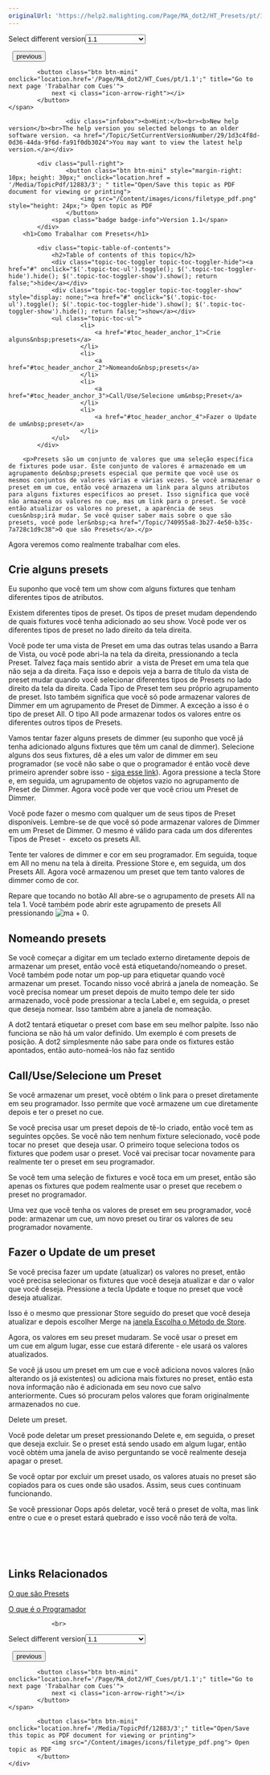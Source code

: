 ```yaml
---
originalUrl: 'https://help2.malighting.com/Page/MA_dot2/HT_Presets/pt/1.1'
---
```


<div class="topic-navigation">

<div class="pull-right">
	<span class="pull-left">


<div class="pull-left">
<form action="/Topic/SetCurrentVersionNumber" class="form-inline" id="frmTagSelector" method="post">	<span class="form-mini">
		<div class="input-prepend"><span class="add-on">Select different version</span><select autocomplete="off" id="versionNumberId" name="versionNumberId" onchange="$(this).closest('#frmTagSelector').submit();" style="width: 120px;"><option value="">- latest -</option>
<option selected="selected" value="3">1.1</option>
<option value="7">1.2</option>
<option value="12">1.3</option>
<option value="16">1.5</option>
<option value="29">1.9</option>
</select></div>
		<input data-val="true" data-val-number="The field Int32 must be a number." data-val-required="The Int32 field is required." id="ProductId" name="ProductId" type="hidden" value="7">
		<input id="CurrentGuid" name="CurrentGuid" type="hidden" value="1d3c4f8d-0d36-44da-9f6d-fa91f0db3024">
	</span>
</form></div>&nbsp;	</span>
	<span class="pull-right" style="white-space: nowrap;">
			<button class="btn btn-mini" onclick="location.href='/Page/MA_dot2/HT_Groups/pt/1.1'; " title="Go to previous page 'Trabalhar com Grupos'">
				<i class="icon-arrow-left"></i> previous
			</button>

			<button class="btn btn-mini" onclick="location.href='/Page/MA_dot2/HT_Cues/pt/1.1';" title="Go to next page 'Trabalhar com Cues'">
				next <i class="icon-arrow-right"></i> 
			</button>
	</span>
</div>
<div class="clear-fix" style="margin-bottom: 10px"></div>
</div>

					<div class="infobox"><b>Hint:</b><br><b>New help version</b><br>The help version you selected belongs to an older software version. <a href="/Topic/SetCurrentVersionNumber/29/1d3c4f8d-0d36-44da-9f6d-fa91f0db3024">You may want to view the latest help version.</a></div>

			<div class="pull-right">
					<button class="btn btn-mini" style="margin-right: 10px; height: 30px;" onclick="location.href = '/Media/TopicPdf/12883/3'; " title="Open/Save this topic as PDF document for viewing or printing">
						<img src="/Content/images/icons/filetype_pdf.png" style="height: 24px;"> Open topic as PDF
					</button>
				<span class="badge badge-info">Version 1.1</span>
			</div>
		<h1>Como Trabalhar com Presets</h1>

			<div class="topic-table-of-contents">
				<h2>Table of contents of this topic</h2>
				<div class="topic-toc-toggler topic-toc-toggler-hide"><a href="#" onclick="$('.topic-toc-ul').toggle(); $('.topic-toc-toggler-hide').hide(); $('.topic-toc-toggler-show').show(); return false;">hide</a></div>
				<div class="topic-toc-toggler topic-toc-toggler-show" style="display: none;"><a href="#" onclick="$('.topic-toc-ul').toggle(); $('.topic-toc-toggler-hide').show(); $('.topic-toc-toggler-show').hide(); return false;">show</a></div>
				<ul class="topic-toc-ul">
						<li>
							<a href="#toc_header_anchor_1">Crie alguns&nbsp;presets</a>
						</li>
						<li>
							<a href="#toc_header_anchor_2">Nomeando&nbsp;presets</a>
						</li>
						<li>
							<a href="#toc_header_anchor_3">Call/Use/Selecione um&nbsp;Preset</a>
						</li>
						<li>
							<a href="#toc_header_anchor_4">Fazer o Update de um&nbsp;preset</a>
						</li>
				</ul>
			</div>

		<p>Presets são um conjunto de valores que uma seleção específica de fixtures pode usar. Este conjunto de valores é armazenado em um agrupamento de&nbsp;presets especial que permite que você use os mesmos conjuntos de valores várias e várias vezes. Se você armazenar o preset em um cue, então você armazena um link para alguns atributos para alguns fixtures específicos ao preset. Isso significa que você não armazena os valores no cue, mas um link para o preset. Se você então atualizar os valores no preset, a aparência de seus cues&nbsp;irá mudar. Se você quiser saber mais sobre o que são presets, você pode ler&nbsp;<a href="/Topic/740955a8-3b27-4e50-b35c-7a728c1d9c38">O que são Presets</a>.</p>

<p>Agora veremos como realmente trabalhar com eles.</p>

<a name="toc_header_anchor_1" id="toc_header_anchor_1" class="topic-toc-item"></a><h2>Crie alguns&nbsp;presets</h2>

<p>Eu suponho que você tem um show com alguns fixtures que tenham diferentes tipos de atributos.</p>

<p>Existem diferentes tipos de preset. Os tipos de preset mudam dependendo de quais fixtures você tenha adicionado ao seu show. Você pode ver os diferentes tipos de preset no lado direito da tela direita.</p>

<p>Você pode ter uma vista de Preset em uma das outras telas usando a Barra de Vista, ou você pode abri-la na tela da direita, pressionando a tecla <span class="hardkey">Preset</span>. Talvez faça mais sentido abrir &nbsp;a vista de Preset em uma tela que não seja a da direita. Faça isso e depois veja a barra de título da vista de preset mudar quando você selecionar diferentes tipos de Presets no lado direito da tela da direita. Cada Tipo de Preset tem seu próprio agrupamento de preset. Isto também significa que você só pode armazenar valores de Dimmer em um agrupamento de Preset de Dimmer.&nbsp;A exceção a isso é o tipo de preset All. O tipo All pode armazenar todos os valores entre os diferentes outros tipos de Presets.</p>

<p>Vamos tentar fazer alguns presets de dimmer (eu suponho que você já tenha adicionado alguns fixtures que têm um canal de dimmer). Selecione alguns dos seus fixtures, dê a eles um valor de dimmer em seu programador (se você não sabe o que o programador é então você deve primeiro aprender sobre isso -&nbsp;<a href="/Topic/e740a39c-ef36-4081-9014-59e0a288711c">siga esse link</a>). Agora pressione a tecla <span class="hardkey">Store</span> e, em seguida, um agrupamento de objetos vazio no agrupamento de Preset de Dimmer. Agora você pode ver que você criou um Preset de Dimmer.</p>

<p>Você pode fazer o mesmo com qualquer um de seus tipos de Preset disponíveis. Lembre-se de que você só pode armazenar valores de Dimmer em um Preset de Dimmer. O mesmo é válido para cada um dos diferentes Tipos de Preset -&nbsp;&nbsp;exceto os presets&nbsp;All.</p>

<p>Tente ter valores de dimmer e cor em seu programador. Em seguida, toque em <span class="softkey">All</span> no menu na tela à direita. Pressione <span class="hardkey">Store</span> e, em seguida, um dos Presets All. Agora você armazenou um preset que tem tanto valores de dimmer como de cor.&nbsp;</p>

<p>Repare que tocando no botão All abre-se o agrupamento de presets All na tela 1. Você também pode abrir este agrupamento de presets All pressionando&nbsp;<span class="hardkey"><img alt="ma" src="/Media/Mlg/ma_1.png" style="height:auto"></span>&nbsp;+&nbsp;<span class="hardkey">0</span>.</p>

<a name="toc_header_anchor_2" id="toc_header_anchor_2" class="topic-toc-item"></a><h2>Nomeando&nbsp;presets</h2>

<p>Se você começar a digitar em um teclado externo diretamente depois de armazenar um preset, então você está etiquetando/nomeando o preset. Você também pode notar um pop-up para etiquetar quando você armazenar um preset. Tocando nisso você abrirá a janela de nomeação. Se você precisa nomear um preset depois de muito tempo dele ter sido armazenado, você pode pressionar a tecla Label e, em seguida, o preset que deseja nomear. Isso também abre a janela de nomeação.</p>

<p>A dot2 tentará etiquetar o preset com base em seu melhor palpite. Isso não funciona se não há um valor definido. Um exemplo é com presets de posição. A dot2 simplesmente não sabe para onde os fixtures estão apontados, então auto-nomeá-los não faz sentido</p>

<a name="toc_header_anchor_3" id="toc_header_anchor_3" class="topic-toc-item"></a><h2>Call/Use/Selecione um&nbsp;Preset</h2>

<p>Se você armazenar um preset, você obtém o link para o preset diretamente em seu programador. Isso permite que você armazene um cue diretamente depois e ter o preset no cue.</p>

<p>Se você precisa usar um preset depois de tê-lo criado, então você tem as seguintes opções. Se você não tem nenhum fixture selecionado, você pode tocar no preset &nbsp;que deseja usar. O primeiro toque seleciona todos os fixtures que podem usar o preset. Você vai precisar tocar novamente para realmente ter o preset em seu programador.</p>

<p>Se você tem uma seleção de fixtures e você toca em um preset, então são apenas os fixtures que podem realmente usar o preset que recebem o preset no programador.</p>

<p>Uma vez que você tenha os valores de preset em seu programador, você pode: armazenar um cue, um novo preset ou tirar os valores de seu programador novamente.</p>

<a name="toc_header_anchor_4" id="toc_header_anchor_4" class="topic-toc-item"></a><h2>Fazer o Update de um&nbsp;preset</h2>

<p>Se você precisa fazer um&nbsp;update&nbsp;(atualizar) os valores no&nbsp;preset, então você precisa selecionar os&nbsp;fixtures&nbsp;que você deseja atualizar e dar o valor que você deseja. Pressione a tecla&nbsp;<span class="hardkey">Update</span>&nbsp;e toque no preset que você deseja atualizar.</p>

<p>Isso é o mesmo que pressionar&nbsp;<span class="hardkey">Store</span>&nbsp;seguido do&nbsp;preset&nbsp;que você deseja atualizar e depois escolher&nbsp;<span class="softkey">Merge</span>&nbsp;na&nbsp;<a href="/Topic/662173f7-aa38-4f78-b6da-7d357eace37d">janela Escolha o Método de Store</a>.</p>

<p>Agora, os valores em seu&nbsp;preset&nbsp;mudaram. Se você usar o&nbsp;preset&nbsp;em um&nbsp;cue&nbsp;em algum lugar, esse&nbsp;cue&nbsp;estará diferente - ele usará os valores atualizados.</p>

<p>Se você já usou um&nbsp;preset&nbsp;em um&nbsp;cue&nbsp;e você adiciona novos valores (não alterando os já existentes) ou adiciona mais&nbsp;fixtures&nbsp;no&nbsp;preset, então esta nova informação não é adicionada em seu novo&nbsp;cue&nbsp;salvo anteriormente.&nbsp;Cues só procuram pelos valores que foram originalmente armazenados no&nbsp;cue.</p>

<p>Delete um preset.</p>

<p>Você pode deletar um preset pressionando <span class="hardkey">Delete</span> e, em seguida, o preset que deseja excluir. Se o preset está sendo usado em algum lugar, então você obtém uma janela de aviso perguntando se você realmente deseja apagar o preset.</p>

<p>Se você optar por excluir um preset usado, os valores atuais no preset são copiados para os cues onde são usados. Assim, seus cues continuam funcionando.</p>

<p>Se você pressionar <span class="hardkey">Oops</span> após deletar, você terá o preset de volta, mas link entre o cue e o preset estará quebrado e isso você não terá de volta.</p>

<p>&nbsp;</p>

<p>&nbsp;</p>

<a name="toc_header_anchor_5" id="toc_header_anchor_5" class="topic-toc-item"></a><h2>Links Relacionados</h2>

<p><a href="/Topic/740955a8-3b27-4e50-b35c-7a728c1d9c38">O que são Presets</a></p>

<p><a href="/Topic/e740a39c-ef36-4081-9014-59e0a288711c">O que é o Programador</a></p>


				<br>
<div class="topic-navigation">

<div class="pull-right">
	<span class="pull-left">


<div class="pull-left">
<form action="/Topic/SetCurrentVersionNumber" class="form-inline" id="frmTagSelector" method="post">	<span class="form-mini">
		<div class="input-prepend"><span class="add-on">Select different version</span><select autocomplete="off" id="versionNumberId" name="versionNumberId" onchange="$(this).closest('#frmTagSelector').submit();" style="width: 120px;"><option value="">- latest -</option>
<option selected="selected" value="3">1.1</option>
<option value="7">1.2</option>
<option value="12">1.3</option>
<option value="16">1.5</option>
<option value="29">1.9</option>
</select></div>
		<input data-val="true" data-val-number="The field Int32 must be a number." data-val-required="The Int32 field is required." id="ProductId" name="ProductId" type="hidden" value="7">
		<input id="CurrentGuid" name="CurrentGuid" type="hidden" value="1d3c4f8d-0d36-44da-9f6d-fa91f0db3024">
	</span>
</form></div>&nbsp;	</span>
	<span class="pull-right" style="white-space: nowrap;">
			<button class="btn btn-mini" onclick="location.href='/Page/MA_dot2/HT_Groups/pt/1.1'; " title="Go to previous page 'Trabalhar com Grupos'">
				<i class="icon-arrow-left"></i> previous
			</button>

			<button class="btn btn-mini" onclick="location.href='/Page/MA_dot2/HT_Cues/pt/1.1';" title="Go to next page 'Trabalhar com Cues'">
				next <i class="icon-arrow-right"></i> 
			</button>
	</span>
</div>
	<div class="clear-fix"></div>
	<div class="pull-right">
	
			<button class="btn btn-mini" onclick="location.href='/Media/TopicPdf/12883/3';" title="Open/Save this topic as PDF document for viewing or printing">
				<img src="/Content/images/icons/filetype_pdf.png"> Open topic as PDF
			</button>
	</div>
<div class="clear-fix" style="margin-bottom: 10px"></div>
</div>

	
